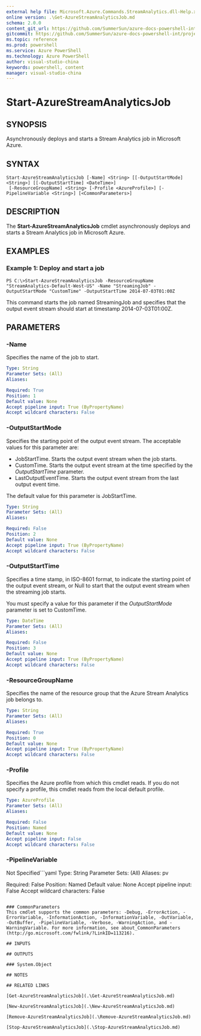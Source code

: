 ```yaml
---
external help file: Microsoft.Azure.Commands.StreamAnalytics.dll-Help.xml
online version: .\Get-AzureStreamAnalyticsJob.md
schema: 2.0.0
content_git_url: https://github.com/SummerSun/azure-docs-powershell-int/projects/azure-docs-powershell-int/azureps-cmdlets-docs/ResourceManager/AzureRM.StreamAnalytics/v0.9.8/CmdletMDs/Start-AzureStreamAnalyticsJob.md
gitcommit: https://github.com/SummerSun/azure-docs-powershell-int/projects/azure-docs-powershell-int/azureps-cmdlets-docs/ResourceManager/AzureRM.StreamAnalytics/v0.9.8/CmdletMDs/Start-AzureStreamAnalyticsJob.md
ms.topic: reference
ms.prod: powershell
ms.service: Azure PowerShell
ms.technology: Azure PowerShell
author: visual-studio-china
keywords: powershell, content
manager: visual-studio-china
---
```


# Start-AzureStreamAnalyticsJob

## SYNOPSIS
Asynchronously deploys and starts a Stream Analytics job in Microsoft Azure.

## SYNTAX

```
Start-AzureStreamAnalyticsJob [-Name] <String> [[-OutputStartMode] <String>] [[-OutputStartTime] <DateTime>]
 [-ResourceGroupName] <String> [-Profile <AzureProfile>] [-PipelineVariable <String>] [<CommonParameters>]
```

## DESCRIPTION
The **Start-AzureStreamAnalyticsJob** cmdlet asynchronously deploys and starts a Stream Analytics job in Microsoft Azure.

## EXAMPLES

### Example 1: Deploy and start a job
```
PS C:\>Start-AzureStreamAnalyticsJob -ResourceGroupName "StreamAnalytics-Default-West-US" -Name "StreamingJob" -OutputStartMode "CustomTime" -OutputStartTime 2014-07-03T01:00Z
```

This command starts the job named StreamingJob and specifies that the output event stream should start at timestamp 2014-07-03T01:00Z.

## PARAMETERS

### -Name
Specifies the name of the job to start.

```yaml
Type: String
Parameter Sets: (All)
Aliases: 

Required: True
Position: 1
Default value: None
Accept pipeline input: True (ByPropertyName)
Accept wildcard characters: False
```

### -OutputStartMode
Specifies the starting point of the output event stream.
The acceptable values for this parameter are:

- JobStartTime.
Starts the output event stream when the job starts.
- CustomTime.
Starts the output event stream at the time specified by the *OutputStartTime* parameter.
- LastOutputEventTime.
Starts the output event stream from the last output event time.

The default value for this parameter is JobStartTime.

```yaml
Type: String
Parameter Sets: (All)
Aliases: 

Required: False
Position: 2
Default value: None
Accept pipeline input: True (ByPropertyName)
Accept wildcard characters: False
```

### -OutputStartTime
Specifies a time stamp, in ISO-8601 format, to indicate the starting point of the output event stream, or Null to start that the output event stream when the streaming job starts.

You must specify a value for this parameter if the *OutputStartMode* parameter is set to CustomTime.

```yaml
Type: DateTime
Parameter Sets: (All)
Aliases: 

Required: False
Position: 3
Default value: None
Accept pipeline input: True (ByPropertyName)
Accept wildcard characters: False
```

### -ResourceGroupName
Specifies the name of the resource group that the Azure Stream Analytics job belongs to.

```yaml
Type: String
Parameter Sets: (All)
Aliases: 

Required: True
Position: 0
Default value: None
Accept pipeline input: True (ByPropertyName)
Accept wildcard characters: False
```

### -Profile
Specifies the Azure profile from which this cmdlet reads.
If you do not specify a profile, this cmdlet reads from the local default profile.

```yaml
Type: AzureProfile
Parameter Sets: (All)
Aliases: 

Required: False
Position: Named
Default value: None
Accept pipeline input: False
Accept wildcard characters: False
```

### -PipelineVariable
Not Specified```yaml
Type: String
Parameter Sets: (All)
Aliases: pv

Required: False
Position: Named
Default value: None
Accept pipeline input: False
Accept wildcard characters: False
```

### CommonParameters
This cmdlet supports the common parameters: -Debug, -ErrorAction, -ErrorVariable, -InformationAction, -InformationVariable, -OutVariable, -OutBuffer, -PipelineVariable, -Verbose, -WarningAction, and -WarningVariable. For more information, see about_CommonParameters (http://go.microsoft.com/fwlink/?LinkID=113216).

## INPUTS

## OUTPUTS

### System.Object

## NOTES

## RELATED LINKS

[Get-AzureStreamAnalyticsJob](.\Get-AzureStreamAnalyticsJob.md)

[New-AzureStreamAnalyticsJob](.\New-AzureStreamAnalyticsJob.md)

[Remove-AzureStreamAnalyticsJob](.\Remove-AzureStreamAnalyticsJob.md)

[Stop-AzureStreamAnalyticsJob](.\Stop-AzureStreamAnalyticsJob.md)

